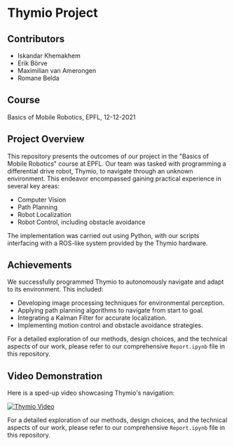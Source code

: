 # Thymio Project

## Contributors
- Iskandar Khemakhem
- Erik Börve
- Maximilian van Amerongen
- Romane Belda

## Course
Basics of Mobile Robotics, EPFL, 12-12-2021

## Project Overview
This repository presents the outcomes of our project in the "Basics of Mobile Robotics" course at EPFL. Our team was tasked with programming a differential drive robot, Thymio, to navigate through an unknown environment. This endeavor encompassed gaining practical experience in several key areas:

- Computer Vision
- Path Planning
- Robot Localization
- Robot Control, including obstacle avoidance

The implementation was carried out using Python, with our scripts interfacing with a ROS-like system provided by the Thymio hardware.

## Achievements
We successfully programmed Thymio to autonomously navigate and adapt to its environment. This included:
- Developing image processing techniques for environmental perception.
- Applying path planning algorithms to navigate from start to goal.
- Integrating a Kalman Filter for accurate localization.
- Implementing motion control and obstacle avoidance strategies.

For a detailed exploration of our methods, design choices, and the technical aspects of our work, please refer to our comprehensive `Report.ipynb` file in this repository.

## Video Demonstration
Here is a sped-up video showcasing Thymio's navigation:

[![Thymio Video](https://img.youtube.com/vi/VIDEO_ID/0.jpg)](https://github.com/Maxdelft/Thymio/blob/main/ThymioVideo_edt_fast.mp4)

For a detailed exploration of our methods, design choices, and the technical aspects of our work, please refer to our comprehensive `Report.ipynb` file in this repository.
